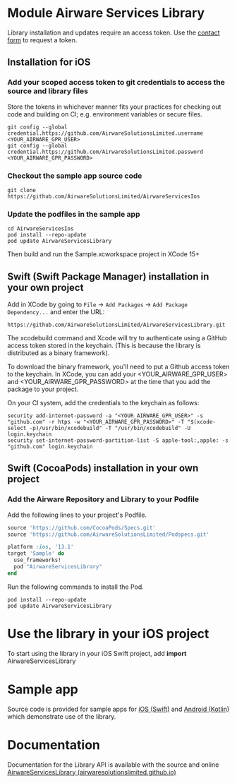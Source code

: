 # Module Airware Services Library

Library installation and updates require an access token. 
Use the [contact form](https://airware.aero/contact/) to request a token. 

## Installation for iOS


### Add your scoped access token to git credentials to access the source and library files

Store the tokens in whichever manner fits your practices for checking out code and building on CI; 
e.g. environment variables or secure files.

```
git config --global credential.https://github.com/AirwareSolutionsLimited.username <YOUR_AIRWARE_GPR_USER>
git config --global credential.https://github.com/AirwareSolutionsLimited.password <YOUR_AIRWARE_GPR_PASSWORD>
```



### Checkout the sample app source code

```
git clone https://github.com/AirwareSolutionsLimited/AirwareServicesIos
```

### Update the podfiles in the sample app
```
cd AirwareServicesIos
pod install --repo-update
pod update AirwareServicesLibrary
```

Then build and run the Sample.xcworkspace project in XCode 15+

## Swift (Swift Package Manager) installation in your own project

Add in XCode by going to `File` -> `Add Packages` -> `Add Package Dependency...` and enter the URL:
```
https://github.com/AirwareSolutionsLimited/AirwareServicesLibrary.git
```

The xcodebuild command and Xcode will try to authenticate using a GitHub access token stored in the keychain. (This is because the library is distributed as a binary framework).

To download the binary framework, you'll need to put a Github access token to the keychain.
In XCode, you can add your <YOUR_AIRWARE_GPR_USER> and <YOUR_AIRWARE_GPR_PASSWORD> at the time that you add the package to your project.

On your CI system, add the credentials to the keychain as follows:
```
security add-internet-password -a "<YOUR_AIRWARE_GPR_USER>" -s "github.com" -r htps -w "<YOUR_AIRWARE_GPR_PASSWORD>" -T "$(xcode-select -p)/usr/bin/xcodebuild" -T "/usr/bin/xcodebuild" -U login.keychain
security set-internet-password-partition-list -S apple-tool:,apple: -s "github.com" login.keychain
```  

## Swift (CocoaPods) installation in your own project


### Add the Airware Repository and Library to your Podfile

Add the following lines to your project's Podfile.
```rb
source 'https://github.com/CocoaPods/Specs.git'
source 'https://github.com/AirwareSolutionsLimited/Podspecs.git'

platform :ios, '13.1'
target 'Sample' do
  use_frameworks!
  pod "AirwareServicesLibrary"
end
```

Run the following commands to install the Pod.
```batch
pod install --repo-update
pod update AirwareServicesLibrary
```

# Use the library in your iOS project

To start using the library in your iOS Swift project, add
**import** AirwareServicesLibrary

# Sample app
Source code is provided for sample apps for [iOS (Swift)](https://github.com/AirwareSolutionsLimited/AirwareServicesIos) and [Android (Kotlin)](https://github.com/AirwareSolutionsLimited/AirwareServicesAndroid) which demonstrate use of the library.

# Documentation
Documentation for the Library API is available with the source and online [AirwareServicesLibrary (airwaresolutionslimited.github.io)](https://airwaresolutionslimited.github.io/AirwareServicesLibrary/)

